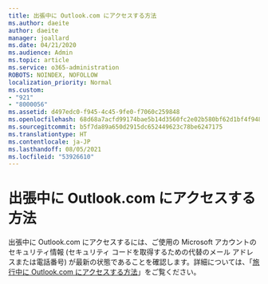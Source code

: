 ```yaml
---
title: 出張中に Outlook.com にアクセスする方法
ms.author: daeite
author: daeite
manager: joallard
ms.date: 04/21/2020
ms.audience: Admin
ms.topic: article
ms.service: o365-administration
ROBOTS: NOINDEX, NOFOLLOW
localization_priority: Normal
ms.custom:
- "921"
- "8000056"
ms.assetid: d497edc0-f945-4c45-9fe0-f7060c259848
ms.openlocfilehash: 68d68a7acfd99174bae5b14d3560fc2e02b580bf62d1bf4f948543708c901a8e
ms.sourcegitcommit: b5f7da89a650d2915dc652449623c78be6247175
ms.translationtype: HT
ms.contentlocale: ja-JP
ms.lasthandoff: 08/05/2021
ms.locfileid: "53926610"
---
```

# <a name="how-to-access-outlookcom-while-traveling"></a>出張中に Outlook.com にアクセスする方法

出張中に Outlook.com にアクセスするには、ご使用の Microsoft アカウントのセキュリティ情報 (セキュリティ コードを取得するための代替のメール アドレスまたは電話番号) が最新の状態であることを確認します。詳細については、「[旅行中に Outlook.com にアクセスする方法](https://support.office.com/article/c44f16da-7156-4890-853c-286aafeda87e?wt.mc_id=Office_Outlook_com_Alchemy)」をご覧ください。
